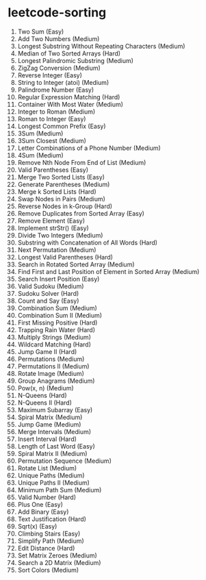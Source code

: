 # leetcode-sorting
0001. Two Sum (Easy)  
0002. Add Two Numbers (Medium)  
0003. Longest Substring Without Repeating Characters (Medium)  
0004. Median of Two Sorted Arrays (Hard)  
0005. Longest Palindromic Substring (Medium)  
0006. ZigZag Conversion (Medium)  
0007. Reverse Integer (Easy)  
0008. String to Integer (atoi) (Medium)  
0009. Palindrome Number (Easy)  
0010. Regular Expression Matching (Hard)  
0011. Container With Most Water (Medium)  
0012. Integer to Roman (Medium)  
0013. Roman to Integer (Easy)  
0014. Longest Common Prefix (Easy)  
0015. 3Sum (Medium)  
0016. 3Sum Closest (Medium)  
0017. Letter Combinations of a Phone Number (Medium)  
0018. 4Sum (Medium)  
0019. Remove Nth Node From End of List (Medium)  
0020. Valid Parentheses (Easy)  
0021. Merge Two Sorted Lists (Easy)  
0022. Generate Parentheses (Medium)  
0023. Merge k Sorted Lists (Hard)  
0024. Swap Nodes in Pairs (Medium)  
0025. Reverse Nodes in k-Group (Hard)  
0026. Remove Duplicates from Sorted Array (Easy)  
0027. Remove Element (Easy)  
0028. Implement strStr() (Easy)  
0029. Divide Two Integers (Medium)  
0030. Substring with Concatenation of All Words (Hard)  
0031. Next Permutation (Medium)  
0032. Longest Valid Parentheses (Hard)  
0033. Search in Rotated Sorted Array (Medium)  
0034. Find First and Last Position of Element in Sorted Array (Medium)  
0035. Search Insert Position (Easy)  
0036. Valid Sudoku (Medium)  
0037. Sudoku Solver (Hard)  
0038. Count and Say (Easy)  
0039. Combination Sum (Medium)  
0040. Combination Sum II (Medium)  
0041. First Missing Positive (Hard)  
0042. Trapping Rain Water (Hard)  
0043. Multiply Strings (Medium)  
0044. Wildcard Matching (Hard)  
0045. Jump Game II (Hard)  
0046. Permutations (Medium)  
0047. Permutations II (Medium)  
0048. Rotate Image (Medium)  
0049. Group Anagrams (Medium)  
0050. Pow(x, n) (Medium)  
0051. N-Queens (Hard)  
0052. N-Queens II (Hard)  
0053. Maximum Subarray (Easy)  
0054. Spiral Matrix (Medium)  
0055. Jump Game (Medium)  
0056. Merge Intervals (Medium)  
0057. Insert Interval (Hard)  
0058. Length of Last Word (Easy)  
0059. Spiral Matrix II (Medium)  
0060. Permutation Sequence (Medium)  
0061. Rotate List (Medium)  
0062. Unique Paths (Medium)  
0063. Unique Paths II (Medium)  
0064. Minimum Path Sum (Medium)  
0065. Valid Number (Hard)  
0066. Plus One (Easy)  
0067. Add Binary (Easy)  
0068. Text Justification (Hard)  
0069. Sqrt(x) (Easy)  
0070. Climbing Stairs (Easy)  
0071. Simplify Path (Medium)  
0072. Edit Distance (Hard)  
0073. Set Matrix Zeroes (Medium)  
0074. Search a 2D Matrix (Medium)  
0075. Sort Colors (Medium)  
